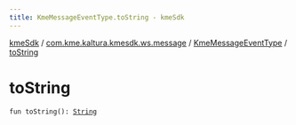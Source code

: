 ```yaml
---
title: KmeMessageEventType.toString - kmeSdk
---
```


[kmeSdk](../../index.html) / [com.kme.kaltura.kmesdk.ws.message](../index.html) / [KmeMessageEventType](index.html) / [toString](./to-string.html)

# toString

`fun toString(): `[`String`](https://kotlinlang.org/api/latest/jvm/stdlib/kotlin/-string/index.html)